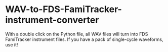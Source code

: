 # WAV-to-FDS-FamiTracker-instrument-converter
With a double click on the Python file, all WAV files will turn into FDS FamiTracker instrument files. If you have a pack of single-cycle waveforms, use it!
